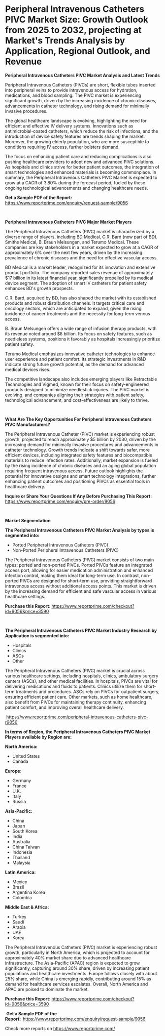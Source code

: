 <p><h1>Peripheral Intravenous Catheters PIVC Market Size: Growth Outlook from 2025 to 2032, projecting at Market's Trends Analysis by Application, Regional Outlook, and Revenue</h1></p><p><strong>Peripheral Intravenous Catheters PIVC Market Analysis and Latest Trends</strong></p>
<p><p>Peripheral Intravenous Catheters (PIVCs) are short, flexible tubes inserted into peripheral veins to provide intravenous access for hydration, medications, and blood sampling. The PIVC market is experiencing significant growth, driven by the increasing incidence of chronic diseases, advancements in catheter technology, and rising demand for minimally invasive procedures. </p><p>The global healthcare landscape is evolving, highlighting the need for efficient and effective IV delivery systems. Innovations such as antimicrobial-coated catheters, which reduce the risk of infections, and the introduction of device safety features are trends shaping the market. Moreover, the growing elderly population, who are more susceptible to conditions requiring IV access, further bolsters demand.</p><p>The focus on enhancing patient care and reducing complications is also pushing healthcare providers to adopt new and advanced PIVC solutions. As hospitals and clinics strive for better patient outcomes, the integration of smart technologies and enhanced materials is becoming commonplace. In summary, the Peripheral Intravenous Catheters PIVC Market is expected to grow at a CAGR of 3.80% during the forecast period, fueled by these ongoing technological advancements and changing healthcare needs.</p></p>
<p><strong>Get a Sample PDF of the Report:&nbsp;</strong> <a href="https://www.reportprime.com/enquiry/request-sample/9056?utm_campaign=3510&utm_medium=2&utm_source=Github&utm_content=ia&utm_term=20032025&utm_id=peripheral-intravenous-catheters-pivc">https://www.reportprime.com/enquiry/request-sample/9056</a></p>
<p>&nbsp;</p>
<p><strong>Peripheral Intravenous Catheters PIVC Major Market Players</strong></p>
<p><p>The Peripheral Intravenous Catheters (PIVC) market is characterized by a diverse range of players, including BD Medical, C.R. Bard (now part of BD), Smiths Medical, B. Braun Melsungen, and Terumo Medical. These companies are key stakeholders in a market expected to grow at a CAGR of approximately 6% over the next few years, driven by the increasing prevalence of chronic diseases and the need for effective vascular access.</p><p>BD Medical is a market leader, recognized for its innovation and extensive product portfolio. The company reported sales revenue of approximately $17 billion in its latest financial year, significantly propelled by its medical device segment. The adoption of smart IV catheters for patient safety enhances BD's growth prospects.</p><p>C.R. Bard, acquired by BD, has also shaped the market with its established products and robust distribution channels. It targets critical care and oncology sectors, which are anticipated to expand, given the rising incidence of cancer treatments and the necessity for long-term venous access.</p><p>B. Braun Melsungen offers a wide range of infusion therapy products, with its revenue noted around $8 billion. Its focus on safety features, such as needleless systems, positions it favorably as hospitals increasingly prioritize patient safety.</p><p>Terumo Medical emphasizes innovative catheter technologies to enhance user experience and patient comfort. Its strategic investments in R&D indicate strong future growth potential, as the demand for advanced medical devices rises.</p><p>The competitive landscape also includes emerging players like Retractable Technologies and Vigmed, known for their focus on safety-engineered products designed to minimize needlestick injuries. The PIVC market is evolving, and companies aligning their strategies with patient safety, technological advancement, and cost-effectiveness are likely to thrive.</p></p>
<p>&nbsp;</p>
<p><strong>What Are The Key Opportunities For Peripheral Intravenous Catheters PIVC Manufacturers?</strong></p>
<p><p>The Peripheral Intravenous Catheter (PIVC) market is experiencing robust growth, projected to reach approximately $5 billion by 2030, driven by the increasing demand for minimally invasive procedures and advancements in catheter technology. Growth trends indicate a shift towards safer, more efficient devices, including integrated safety features and biocompatible materials to reduce infection rates. Additionally, market expansion is fueled by the rising incidence of chronic diseases and an aging global population requiring frequent intravenous access. Future outlook highlights the potential for innovative designs and smart technology integrations, further enhancing patient outcomes and positioning PIVCs as essential tools in healthcare delivery.</p></p>
<p><strong>Inquire or Share Your Questions If Any Before Purchasing This Report:</strong> <a href="https://www.reportprime.com/enquiry/pre-order/9056?utm_campaign=3510&utm_medium=2&utm_source=Github&utm_content=ia&utm_term=20032025&utm_id=peripheral-intravenous-catheters-pivc">https://www.reportprime.com/enquiry/pre-order/9056</a></p>
<p>&nbsp;</p>
<p><strong>Market Segmentation</strong></p>
<p><strong>The Peripheral Intravenous Catheters PIVC Market Analysis by types is segmented into:</strong></p>
<p><ul><li>Ported Peripheral Intravenous Catheters (PIVC)</li><li>Non-Ported Peripheral Intravenous Catheters (PIVC)</li></ul></p>
<p><p>The Peripheral Intravenous Catheters (PIVC) market consists of two main types: ported and non-ported PIVCs. Ported PIVCs feature an integrated access port, allowing for easier medication administration and enhanced infection control, making them ideal for long-term use. In contrast, non-ported PIVCs are designed for short-term use, providing straightforward intravenous access without additional access points. This market is driven by the increasing demand for efficient and safe vascular access in various healthcare settings.</p></p>
<p><strong>Purchase this Report:&nbsp;</strong><a href="https://www.reportprime.com/checkout?id=9056&price=3590&utm_campaign=3510&utm_medium=2&utm_source=Github&utm_content=ia&utm_term=20032025&utm_id=peripheral-intravenous-catheters-pivc">https://www.reportprime.com/checkout?id=9056&price=3590</a></p>
<p>&nbsp;</p>
<p><strong>The Peripheral Intravenous Catheters PIVC Market Industry Research by Application is segmented into:</strong></p>
<p><ul><li>Hospitals</li><li>Clinics</li><li>ASCs</li><li>Other</li></ul></p>
<p><p>The Peripheral Intravenous Catheters (PIVC) market is crucial across various healthcare settings, including hospitals, clinics, ambulatory surgery centers (ASCs), and other medical facilities. In hospitals, PIVCs are vital for delivering medications and fluids to patients. Clinics utilize them for short-term treatments and procedures. ASCs rely on PIVCs for outpatient surgery, ensuring efficient patient care. Other markets, such as home healthcare, also benefit from PIVCs for maintaining therapy continuity, enhancing patient comfort, and improving overall healthcare delivery.</p></p>
<p><a href="https://www.reportprime.com/peripheral-intravenous-catheters-pivc-r9056?utm_campaign=3510&utm_medium=2&utm_source=Github&utm_content=ia&utm_term=20032025&utm_id=peripheral-intravenous-catheters-pivc">&nbsp;https://www.reportprime.com/peripheral-intravenous-catheters-pivc-r9056</a></p>
<p><strong>In terms of Region, the Peripheral Intravenous Catheters PIVC Market Players available by Region are:</strong></p>
<p>
    <p> <strong> North America: </strong>
        <ul>
            <li>United States</li>
            <li>Canada</li>
        </ul>
        </p> 
    <p> <strong> Europe: </strong>
        <ul>
            <li>Germany</li>
            <li>France</li>
            <li>U.K.</li>
            <li>Italy</li>
            <li>Russia</li>
        </ul>
        </p> 
    <p> <strong> Asia-Pacific: </strong>
        <ul>
            <li>China</li>
            <li>Japan</li>
            <li>South Korea</li>
            <li>India</li>
            <li>Australia</li>
            <li>China Taiwan</li>
            <li>Indonesia</li>
            <li>Thailand</li>
            <li>Malaysia</li>
        </ul>
        </p> 
    <p> <strong> Latin America: </strong>
        <ul>
            <li>Mexico</li>
            <li>Brazil</li>
            <li>Argentina Korea</li>
            <li>Colombia</li>
        </ul>
        </p> 
    <p> <strong> Middle East & Africa: </strong>
        <ul>
            <li>Turkey</li>
            <li>Saudi</li>
            <li>Arabia</li>
            <li>UAE</li>
            <li>Korea</li>
        </ul>
    </p>
    </p>
<p><p>The Peripheral Intravenous Catheters (PIVC) market is experiencing robust growth, particularly in North America, which is projected to account for approximately 40% market share due to advanced healthcare infrastructure. The Asia-Pacific (APAC) region is expected to grow significantly, capturing around 30% share, driven by increasing patient populations and healthcare investments. Europe follows closely with about 25% share, while China is emerging rapidly, contributing around 15% as demand for healthcare services escalates. Overall, North America and APAC are poised to dominate the market.</p></p>
<p><strong>Purchase this Report: </strong><a href="https://www.reportprime.com/checkout?id=9056&price=3590&utm_campaign=3510&utm_medium=2&utm_source=Github&utm_content=ia&utm_term=20032025&utm_id=peripheral-intravenous-catheters-pivc">https://www.reportprime.com/checkout?id=9056&price=3590</a></p>
<p>&nbsp;<strong>Get a Sample PDF of the Report:&nbsp;&nbsp;</strong><a href="https://www.reportprime.com/enquiry/request-sample/9056?utm_campaign=3510&utm_medium=2&utm_source=Github&utm_content=ia&utm_term=20032025&utm_id=peripheral-intravenous-catheters-pivc">https://www.reportprime.com/enquiry/request-sample/9056</a></p>
<p><strong></strong></p>
<p>Check more reports on <a href="https://www.reportprime.com/?utm_campaign=3510&utm_medium=2&utm_source=Github&utm_content=ia&utm_term=20032025&utm_id=peripheral-intravenous-catheters-pivc">https://www.reportprime.com/</a></p>